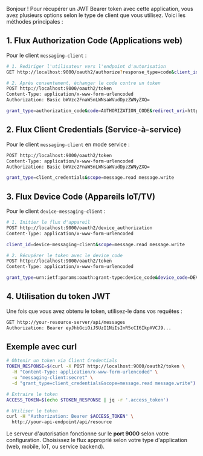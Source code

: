 Bonjour ! Pour récupérer un JWT Bearer token avec cette application, vous avez plusieurs options selon le type de client que vous utilisez. Voici les méthodes principales :
## 1. Flux Authorization Code (Applications web)
Pour le client `messaging-client` :
``` bash
# 1. Rediriger l'utilisateur vers l'endpoint d'autorisation
GET http://localhost:9000/oauth2/authorize?response_type=code&client_id=messaging-client&redirect_uri=http://127.0.0.1:8080/login/oauth2/code/messaging-client-oidc&scope=openid%20message.read%20message.write

# 2. Après consentement, échanger le code contre un token
POST http://localhost:9000/oauth2/token
Content-Type: application/x-www-form-urlencoded
Authorization: Basic bWVzc2FnaW5nLWNsaWVudDpzZWNyZXQ=

grant_type=authorization_code&code=AUTHORIZATION_CODE&redirect_uri=http://127.0.0.1:8080/login/oauth2/code/messaging-client-oidc
```
## 2. Flux Client Credentials (Service-à-service)
Pour le client `messaging-client` en mode service :
``` bash
POST http://localhost:9000/oauth2/token
Content-Type: application/x-www-form-urlencoded
Authorization: Basic bWVzc2FnaW5nLWNsaWVudDpzZWNyZXQ=

grant_type=client_credentials&scope=message.read message.write
```
## 3. Flux Device Code (Appareils IoT/TV)
Pour le client `device-messaging-client` :
``` bash
# 1. Initier le flux d'appareil
POST http://localhost:9000/oauth2/device_authorization
Content-Type: application/x-www-form-urlencoded

client_id=device-messaging-client&scope=message.read message.write

# 2. Récupérer le token avec le device_code
POST http://localhost:9000/oauth2/token
Content-Type: application/x-www-form-urlencoded

grant_type=urn:ietf:params:oauth:grant-type:device_code&device_code=DEVICE_CODE&client_id=device-messaging-client
```
## 4. Utilisation du token JWT
Une fois que vous avez obtenu le token, utilisez-le dans vos requêtes :
``` bash
GET http://your-resource-server/api/messages
Authorization: Bearer eyJhbGciOiJSUzI1NiIsInR5cCI6IkpXVCJ9...
```
## Exemple avec curl
``` bash
# Obtenir un token via Client Credentials
TOKEN_RESPONSE=$(curl -X POST http://localhost:9000/oauth2/token \
  -H "Content-Type: application/x-www-form-urlencoded" \
  -u "messaging-client:secret" \
  -d "grant_type=client_credentials&scope=message.read message.write")

# Extraire le token
ACCESS_TOKEN=$(echo $TOKEN_RESPONSE | jq -r '.access_token')

# Utiliser le token
curl -H "Authorization: Bearer $ACCESS_TOKEN" \
  http://your-api-endpoint/api/resource
```
Le serveur d'autorisation fonctionne sur le **port 9000** selon votre configuration. Choisissez le flux approprié selon votre type d'application (web, mobile, IoT, ou service backend).

